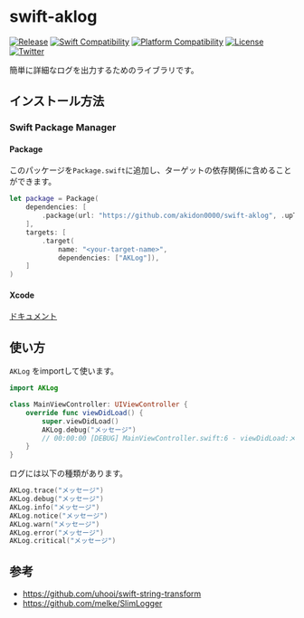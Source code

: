 # swift-aklog
[![Release](https://img.shields.io/github/v/release/akidon0000/swift-aklog)](https://github.com/akidon0000/swift-aklog/releases/latest)
[![Swift Compatibility](https://img.shields.io/endpoint?url=https://swiftpackageindex.com/api/packages/akidon0000/swift-aklog/badge?type=swift-versions)](https://swiftpackageindex.com/akidon0000/swift-aklog)
[![Platform Compatibility](https://img.shields.io/endpoint?url=https://swiftpackageindex.com/api/packages/akidon0000/swift-aklog/badge?type=platforms)](https://swiftpackageindex.com/akidon0000/swift-aklog)
[![License](https://img.shields.io/github/license/akidon0000/swift-aklog)](https://github.com/akidon0000/swift-aklog/blob/main/LICENSE)
[![Twitter](https://img.shields.io/twitter/follow/akidon0000?style=social)](https://twitter.com/akidon0000)

簡単に詳細なログを出力するためのライブラリです。



## インストール方法

### Swift Package Manager

#### Package

このパッケージを`Package.swift`に追加し、ターゲットの依存関係に含めることができます。

```swift
let package = Package(
    dependencies: [
        .package(url: "https://github.com/akidon0000/swift-aklog", .upToNextMajor(from: "0.0.1")),
    ],
    targets: [
        .target(
            name: "<your-target-name>",
            dependencies: ["AKLog"]),
    ]
)
```

#### Xcode

[ドキュメント](https://developer.apple.com/documentation/swift_packages/adding_package_dependencies_to_your_app)


## 使い方

`AKLog` をimportして使います。

```swift
import AKLog

class MainViewController: UIViewController {
    override func viewDidLoad() {
        super.viewDidLoad()
        AKLog.debug("メッセージ")
        // 00:00:00 [DEBUG] MainViewController.swift:6 - viewDidLoad:メッセージ
    }
}
```

ログには以下の種類があります。

```swift
AKLog.trace("メッセージ")
AKLog.debug("メッセージ")
AKLog.info("メッセージ")
AKLog.notice("メッセージ")
AKLog.warn("メッセージ")
AKLog.error("メッセージ")
AKLog.critical("メッセージ")
```

## 参考
- https://github.com/uhooi/swift-string-transform
- https://github.com/melke/SlimLogger
